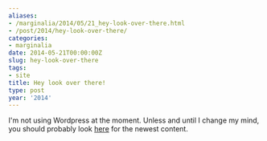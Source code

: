 ```yaml
---
aliases:
- /marginalia/2014/05/21_hey-look-over-there.html
- /post/2014/hey-look-over-there/
categories:
- marginalia
date: 2014-05-21T00:00:00Z
slug: hey-look-over-there
tags:
- site
title: Hey look over there!
type: post
year: '2014'
---
```

I'm not using Wordpress at the moment. Unless and until I change my mind, you should probably look [here](http://randomgeekery.org/) for the newest content.
